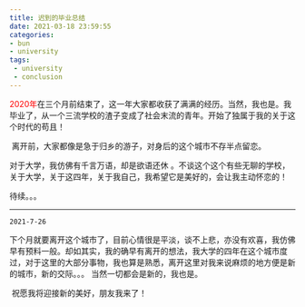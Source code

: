 ```yaml
---
title: 迟到的毕业总结
date: 2021-03-18 23:59:55
categories:
- bun
- university 
tags:
 - university 
 - conclusion
---
```


 <font color=red>2020年</font>在三个月前结束了，这一年大家都收获了满满的经历。当然，我也是。我毕业了，从一个三流学校的渣子变成了社会末流的青年。开始了独属于我的关于这个时代的苟且！

​	离开前，大家都像是急于归乡的游子，对身后的这个城市不存半点留恋。

对于大学，我仿佛有千言万语，却是欲语还休 。不谈这个这个有些无聊的学校，关于大学，关于这四年，关于我自己，我希望它是美好的，会让我主动怀恋的！



待续。。。

---



`2021-7-26`

​	下个月就要离开这个城市了，目前心情很是平淡，谈不上悲，亦没有欢喜，我仿佛早有预料一般。却如其实，我的确早有离开的想法，我大学的四年在这个城市度过，对于这里的大部分事物，我也算是熟悉，离开这里对我来说麻烦的地方便是新的城市，新的交际。。。
当然一切都会是新的，我也是。

​	祝愿我将迎接新的美好，朋友我来了！

